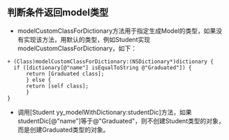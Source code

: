 ## 判断条件返回model类型
* modelCustomClassForDictionary方法用于指定生成Model的类型，如果没有实现该方法，用默认的类型，例如Student实现modelCustomClassForDictionary，如下：

```
+ (Class)modelCustomClassForDictionary:(NSDictionary*)dictionary {
  if ([dictionary[@"name"] isEqualToString @"Graduated"]) {
      return [Graduated class];
      } else {
      return [self class];
      }
}
```

* 调用[Student yy_modelWithDictionary:studentDic]方法，如果studentDic[@"name"]等于@"Graduated"，则不创建Student类型的对象，而是创建Graduated类型的对象。